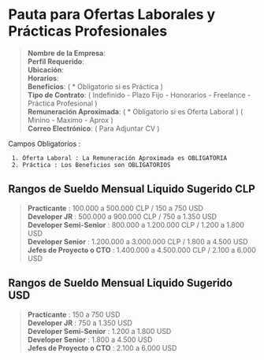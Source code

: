 # Pauta para Ofertas Laborales y Prácticas Profesionales                                                                                                

> **Nombre de la Empresa**:                                                                                                      
> **Perfil Requerido**:                                                                                                           
> **Ubicación**:                                                                                                                 
> **Horarios**:                                                                                                                  
> **Beneficios**: ( * Obligatorio si es Práctica )                                                                                                                  
> **Tipo de Contrato**: ( Indefinido - Plazo Fijo - Honorarios - Freelance - Práctica Profesional )                                                                       
> **Remuneración Aproximada**: ( * Obligatorio si es Oferta Laboral ) ( Minino - Maximo - Aprox )                                                                             
> **Correo Electrónico**: ( Para Adjuntar CV )     
                                                                                                                                      
Campos Obligatorios :

     1. Oferta Laboral : La Remuneración Aproximada es OBLIGATORIA 
     2. Práctica : Los Beneficios son OBLIGATORIOS

## Rangos de Sueldo Mensual Liquido Sugerido CLP

> **Practicante** : 100.000 a 500.000 CLP / 150 a 750 USD                                                               
> **Developer JR** : 500.000 a 900.000 CLP / 750 a 1.350 USD                                                              
> **Developer Semi-Senior** : 800.000 a 1.200.000 CLP / 1.200 a 1.800 USD                                                    
> **Developer Senior** : 1.200.000 a 3.000.000 CLP / 1.800 a 4.500 USD                                                     
> **Jefes de Proyecto o CTO** : 1.400.000 a 4.500.000 CLP / 2.100 a 6.000 USD                                               

## Rangos de Sueldo Mensual Liquido Sugerido USD

> **Practicante** : 150 a 750 USD                                                               
> **Developer JR** :  750 a 1.350 USD                                                              
> **Developer Semi-Senior** : 1.200 a 1.800 USD                                                    
> **Developer Senior** : 1.800 a 4.500 USD                                                     
> **Jefes de Proyecto o CTO** : 2.100 a 6.000 USD     
